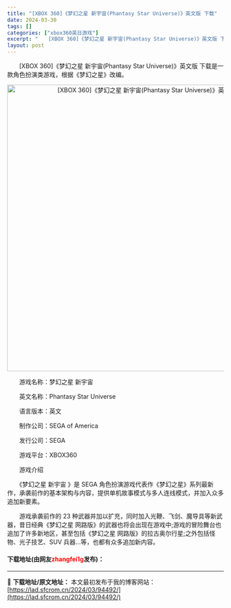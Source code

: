 ```yaml
---
title: "[XBOX 360]《梦幻之星 新宇宙(Phantasy Star Universe)》英文版 下载"
date: 2024-03-30
tags: []
categories: ["xbox360英日游戏"]
excerpt: "　　[XBOX 360]《梦幻之星 新宇宙(Phantasy Star Universe)》英文版 下载是一款角色扮演类游戏，根据《梦幻之星》改编。 　　游戏名称：梦幻之星 新宇宙 　　英文名称：Phantasy Star Universe 　　语言版本：英文 　　制作公司：SEGA of Amer&hellip;"
layout: post
---
```


 <p>　　[XBOX 360]《梦幻之星 新宇宙(Phantasy Star Universe)》英文版 下载是一款角色扮演类游戏，根据《梦幻之星》改编。</p> <p align="center"><img align="" border="0" src="https://lad.sfcrom.cn/wp-content/uploads/2024/03/20240330_6607df752ae58.webp" width="666" alt="[XBOX 360]《梦幻之星 新宇宙(Phantasy Star Universe)》英文版 下载" /></p> <p>　　游戏名称：梦幻之星 新宇宙</p> <p>　　英文名称：Phantasy Star Universe</p> <p>　　语言版本：英文</p> <p>　　制作公司：SEGA of America</p> <p>　　发行公司：SEGA</p> <p>　　游戏平台：XBOX360</p> <p>　　游戏介绍</p> <p>　　《梦幻之星 新宇宙 》是 SEGA 角色扮演游戏代表作《梦幻之星》系列最新作，承袭前作的基本架构与内容，提供单机故事模式与多人连线模式，并加入众多追加新要素。</p> <p>　　游戏承袭前作的 23 种武器并加以扩充，同时加入光鞭、飞剑、魔导具等新武器，昔日经典《梦幻之星 网路版》的武器也将会出现在游戏中;游戏的冒险舞台也追加了许多新地区，甚至包括《梦幻之星 网路版》的拉古奥尔行星;之外包括怪物、光子技艺、SUV 兵器...等，也都有众多追加新内容。</p> <p><h4>下载地址(由网友<font color="red">zhangfei1g</font>发布)：</h4></p> 

---
📖 **下载地址/原文地址：** 本文最初发布于我的博客网站：[https://lad.sfcrom.cn/2024/03/94492/](https://lad.sfcrom.cn/2024/03/94492/)
